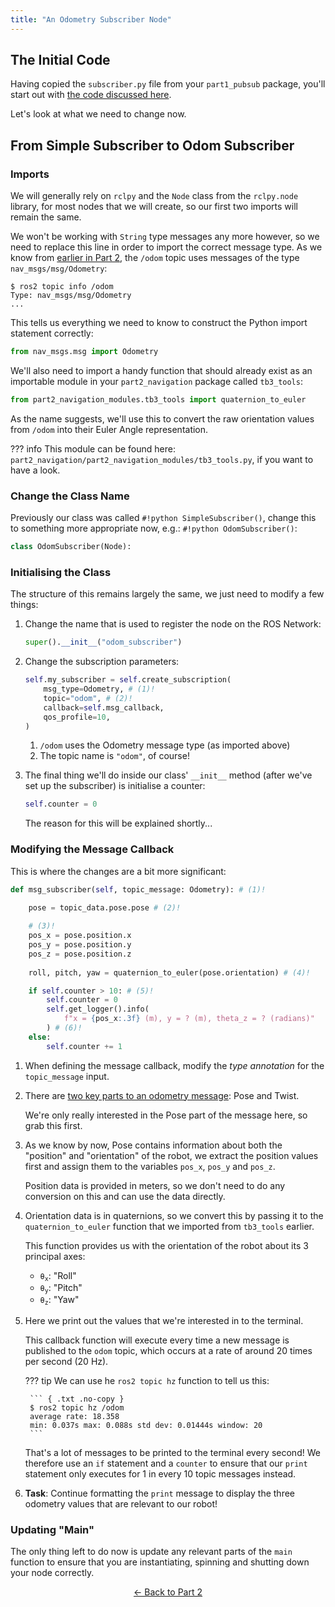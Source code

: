```yaml
---  
title: "An Odometry Subscriber Node"
---
```


## The Initial Code

Having copied the `subscriber.py` file from your `part1_pubsub` package, you'll start out with [the code discussed here](../part1/subscriber.md).

Let's look at what we need to change now.

## From Simple Subscriber to Odom Subscriber

### Imports

We will generally rely on `rclpy` and the `Node` class from the `rclpy.node` library, for most nodes that we will create, so our first two imports will remain the same. 

We won't be working with `String` type messages any more however, so we need to replace this line in order to import the correct message type. As we know from [earlier in Part 2](../part2.md#odometry-explained), the `/odom` topic uses messages of the type `nav_msgs/msg/Odometry`:

``` { .bash .no-copy }
$ ros2 topic info /odom
Type: nav_msgs/msg/Odometry
...
```

This tells us everything we need to know to construct the Python import statement correctly:

```py
from nav_msgs.msg import Odometry
```

We'll also need to import a handy function that should already exist as an importable module in your `part2_navigation` package called `tb3_tools`:

```py
from part2_navigation_modules.tb3_tools import quaternion_to_euler
```

As the name suggests, we'll use this to convert the raw orientation values from `/odom` into their Euler Angle representation.

??? info
    This module can be found here: `part2_navigation/part2_navigation_modules/tb3_tools.py`, if you want to have a look.

### Change the Class Name

Previously our class was called `#!python SimpleSubscriber()`, change this to something more appropriate now, e.g.: `#!python OdomSubscriber()`:

```py
class OdomSubscriber(Node):
```

### Initialising the Class

The structure of this remains largely the same, we just need to modify a few things: 

1. Change the name that is used to register the node on the ROS Network:

    ```python
    super().__init__("odom_subscriber")
    ```

1. Change the subscription parameters:

    ```python
    self.my_subscriber = self.create_subscription(
        msg_type=Odometry, # (1)!
        topic="odom", # (2)!
        callback=self.msg_callback, 
        qos_profile=10,
    )
    ```

    1. `/odom` uses the Odometry message type (as imported above)
    2. The topic name is `"odom"`, of course!

1. The final thing we'll do inside our class' `__init__` method (after we've set up the subscriber) is initialise a counter:

    ```py
    self.counter = 0 
    ```

    The reason for this will be explained shortly...

### Modifying the Message Callback

This is where the changes are a bit more significant:

```py
def msg_subscriber(self, topic_message: Odometry): # (1)!

    pose = topic_data.pose.pose # (2)!
    
    # (3)!
    pos_x = pose.position.x
    pos_y = pose.position.y
    pos_z = pose.position.z
    
    roll, pitch, yaw = quaternion_to_euler(pose.orientation) # (4)!

    if self.counter > 10: # (5)!
        self.counter = 0
        self.get_logger().info(
            f"x = {pos_x:.3f} (m), y = ? (m), theta_z = ? (radians)"
        ) # (6)!
    else:
        self.counter += 1

```

1. When defining the message callback, modify the *type annotation* for the `topic_message` input.
2. There are [two key parts to an odometry message](../part2.md#odom-base-fields): Pose and Twist.

    We're only really interested in the Pose part of the message here, so grab this first.

3. As we know by now, Pose contains information about both the "position" and "orientation" of the robot, we extract the position values first and assign them to the variables `pos_x`, `pos_y` and `pos_z`.
    
    Position data is provided in meters, so we don't need to do any conversion on this and can use the data directly.

4. Orientation data is in quaternions, so we convert this by passing it to the `quaternion_to_euler` function that we imported from `tb3_tools` earlier.

    This function provides us with the orientation of the robot about its 3 principal axes:

    * <code>&theta;<sub>x</sub></code>: "Roll"
    * <code>&theta;<sub>y</sub></code>: "Pitch"
    * <code>&theta;<sub>z</sub></code>: "Yaw"

5. Here we print out the values that we're interested in to the terminal.

    This callback function will execute every time a new message is published to the `odom` topic, which occurs at a rate of around 20 times per second (20 Hz).
        
    ??? tip
        We can use he `ros2 topic hz` function to tell us this:

        ``` { .txt .no-copy }
        $ ros2 topic hz /odom
        average rate: 18.358
        min: 0.037s max: 0.088s std dev: 0.01444s window: 20
        ``` 
    
    That's a lot of messages to be printed to the terminal every second! We therefore use an `if` statement and a `counter` to ensure that our `print` statement only executes for 1 in every 10 topic messages instead.

6. **Task**: Continue formatting the `print` message to display the three odometry values that are relevant to our robot!  

### Updating "Main"

The only thing left to do now is update any relevant parts of the `main` function to ensure that you are instantiating, spinning and shutting down your node correctly.

<p align="center">
  <a href="../../part2#odom_sub_ret">&#8592; Back to Part 2</a>
</p>